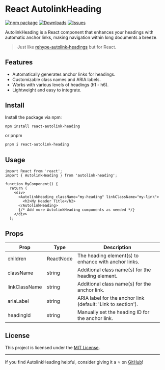 # React AutolinkHeading

[![npm package][npm-img]][npm-url]
[![Downloads][downloads-img]][downloads-url]
[![Issues][issues-img]][issues-url]

AutolinkHeading is a React component that enhances your headings with automatic anchor links, making navigation within long documents a breeze.

> Just like [rehype-autolink-headings](https://github.com/rehypejs/rehype-autolink-headings) but for React.

## Features

- Automatically generates anchor links for headings.
- Customizable class names and ARIA labels.
- Works with various levels of headings (h1 - h6).
- Lightweight and easy to integrate.

## Install

Install the package via npm:

```bash
npm install react-autolink-heading
```

or pnpm

```bash
pnpm i react-autolink-heading
```

## Usage

```tsx
import React from 'react';
import { AutolinkHeading } from 'autolink-heading';

function MyComponent() {
  return (
    <div>
      <AutolinkHeading className="my-heading" linkClassName="my-link">
        <h2>My Header Title</h2>
      </AutolinkHeading>
      {/* Add more AutolinkHeading components as needed */}
    </div>
  );
```

## Props

| Prop          | Type      | Description                                                  |
| ------------- | --------- | ------------------------------------------------------------ |
| children      | ReactNode | The heading element(s) to enhance with anchor links.         |
| className     | string    | Additional class name(s) for the heading element.            |
| linkClassName | string    | Additional class name(s) for the anchor link.                |
| ariaLabel     | string    | ARIA label for the anchor link (default: 'Link to section'). |
| headingId     | string    | Manually set the heading ID for the anchor link.             |

## License

This project is licensed under the [MIT License](LICENSE).

---

If you find AutolinkHeading helpful, consider giving it a ⭐️ on [GitHub](https://github.com/FranciscoMoretti/autolink-heading)!

[downloads-img]: https://img.shields.io/npm/dt/react-autolink-heading
[downloads-url]: https://www.npmtrends.com/react-autolink-heading
[npm-img]: https://img.shields.io/npm/v/react-autolink-heading
[npm-url]: https://www.npmjs.com/package/react-autolink-heading
[issues-img]: https://img.shields.io/github/issues/FranciscoMoretti/react-autolink-heading
[issues-url]: https://github.com/FranciscoMoretti/react-autolink-heading/issues
